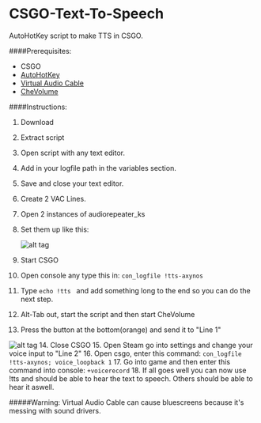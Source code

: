 # CSGO-Text-To-Speech
AutoHotKey script to make TTS in CSGO.

####Prerequisites:
- CSGO
- [AutoHotKey](www.autohotkey.com)
- [Virtual Audio Cable](http://software.muzychenko.net/eng/vac.htm)
- [CheVolume](http://chevolume.com/)

####Instructions:
1.  Download
2.  Extract script
3.  Open script with any text editor.
4.  Add in your logfile path in the variables section.
5.  Save and close your text editor.
6.  Create 2 VAC Lines.
7.  Open 2 instances of audiorepeater_ks
8.  Set them up like this: 
  
    ![alt tag](https://i.imgur.com/oIorEJT.png)

9.  Start CSGO
10. Open console any type this in: `con_logfile !tts-axynos`
11. Type `echo !tts ` and add something long to the end so you can do the next step.
12. Alt-Tab out, start the script and then start CheVolume
13. Press the button at the bottom(orange) and send it to "Line 1"
  
  ![alt tag](https://i.imgur.com/CmnRgeB.png)
14. Close CSGO
15. Open Steam go into settings and change your voice input to "Line 2"
16. Open csgo, enter this command: `con_logfile !tts-axynos; voice_loopback 1`
17. Go into game and then enter this command into console: `+voicerecord`
18. If all goes well you can now use !tts and should be able to hear the text to speech. Others should be able to hear it aswell.

#####Warning: Virtual Audio Cable can cause bluescreens because it's messing with sound drivers.
